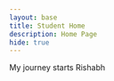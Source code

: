 ```yaml
---
layout: base
title: Student Home 
description: Home Page
hide: true
---
```


My journey starts Rishabh
